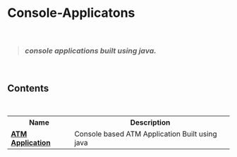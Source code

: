 # Console-Applicatons
 <br>

> ### _console applications built using java._

 <br>

## Contents

<br>
<div align = "center">
<table>
  <tr>
    <th>Name</th>
    <th>Description</th>
  </tr>
  <tr>
    <td><b><a href="https://github.com/AkhilaBalu/Console_Application/blob/main/ATM%20Application.java">ATM Application</a><b></td>
    <td>Console based ATM Application Built using java</td>
  </tr>
</table>

</div>
<br>
